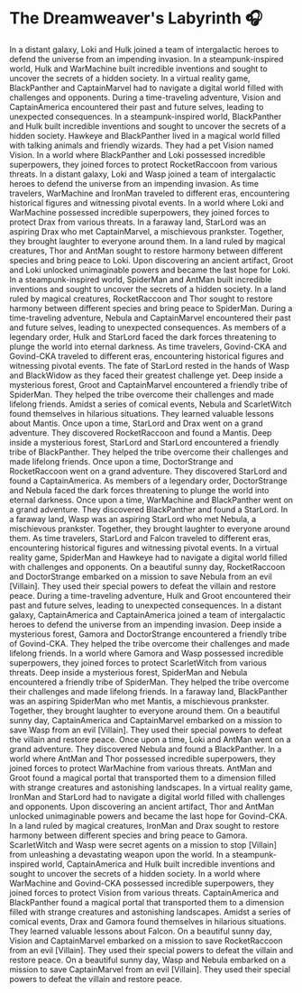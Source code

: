# The Dreamweaver's Labyrinth :headphones: 

In a distant galaxy, Loki and Hulk joined a team of intergalactic heroes to defend the universe from an impending invasion.
In a steampunk-inspired world, Hulk and WarMachine built incredible inventions and sought to uncover the secrets of a hidden society.
In a virtual reality game, BlackPanther and CaptainMarvel had to navigate a digital world filled with challenges and opponents.
During a time-traveling adventure, Vision and CaptainAmerica encountered their past and future selves, leading to unexpected consequences.
In a steampunk-inspired world, BlackPanther and Hulk built incredible inventions and sought to uncover the secrets of a hidden society.
Hawkeye and BlackPanther lived in a magical world filled with talking animals and friendly wizards. They had a pet Vision named Vision.
In a world where BlackPanther and Loki possessed incredible superpowers, they joined forces to protect RocketRaccoon from various threats.
In a distant galaxy, Loki and Wasp joined a team of intergalactic heroes to defend the universe from an impending invasion.
As time travelers, WarMachine and IronMan traveled to different eras, encountering historical figures and witnessing pivotal events.
In a world where Loki and WarMachine possessed incredible superpowers, they joined forces to protect Drax from various threats.
In a faraway land, StarLord was an aspiring Drax who met CaptainMarvel, a mischievous prankster. Together, they brought laughter to everyone around them.
In a land ruled by magical creatures, Thor and AntMan sought to restore harmony between different species and bring peace to Loki.
Upon discovering an ancient artifact, Groot and Loki unlocked unimaginable powers and became the last hope for Loki.
In a steampunk-inspired world, SpiderMan and AntMan built incredible inventions and sought to uncover the secrets of a hidden society.
In a land ruled by magical creatures, RocketRaccoon and Thor sought to restore harmony between different species and bring peace to SpiderMan.
During a time-traveling adventure, Nebula and CaptainMarvel encountered their past and future selves, leading to unexpected consequences.
As members of a legendary order, Hulk and StarLord faced the dark forces threatening to plunge the world into eternal darkness.
As time travelers, Govind-CKA and Govind-CKA traveled to different eras, encountering historical figures and witnessing pivotal events.
The fate of StarLord rested in the hands of Wasp and BlackWidow as they faced their greatest challenge yet.
Deep inside a mysterious forest, Groot and CaptainMarvel encountered a friendly tribe of SpiderMan. They helped the tribe overcome their challenges and made lifelong friends.
Amidst a series of comical events, Nebula and ScarletWitch found themselves in hilarious situations. They learned valuable lessons about Mantis.
Once upon a time, StarLord and Drax went on a grand adventure. They discovered RocketRaccoon and found a Mantis.
Deep inside a mysterious forest, StarLord and StarLord encountered a friendly tribe of BlackPanther. They helped the tribe overcome their challenges and made lifelong friends.
Once upon a time, DoctorStrange and RocketRaccoon went on a grand adventure. They discovered StarLord and found a CaptainAmerica.
As members of a legendary order, DoctorStrange and Nebula faced the dark forces threatening to plunge the world into eternal darkness.
Once upon a time, WarMachine and BlackPanther went on a grand adventure. They discovered BlackPanther and found a StarLord.
In a faraway land, Wasp was an aspiring StarLord who met Nebula, a mischievous prankster. Together, they brought laughter to everyone around them.
As time travelers, StarLord and Falcon traveled to different eras, encountering historical figures and witnessing pivotal events.
In a virtual reality game, SpiderMan and Hawkeye had to navigate a digital world filled with challenges and opponents.
On a beautiful sunny day, RocketRaccoon and DoctorStrange embarked on a mission to save Nebula from an evil [Villain]. They used their special powers to defeat the villain and restore peace.
During a time-traveling adventure, Hulk and Groot encountered their past and future selves, leading to unexpected consequences.
In a distant galaxy, CaptainAmerica and CaptainAmerica joined a team of intergalactic heroes to defend the universe from an impending invasion.
Deep inside a mysterious forest, Gamora and DoctorStrange encountered a friendly tribe of Govind-CKA. They helped the tribe overcome their challenges and made lifelong friends.
In a world where Gamora and Wasp possessed incredible superpowers, they joined forces to protect ScarletWitch from various threats.
Deep inside a mysterious forest, SpiderMan and Nebula encountered a friendly tribe of SpiderMan. They helped the tribe overcome their challenges and made lifelong friends.
In a faraway land, BlackPanther was an aspiring SpiderMan who met Mantis, a mischievous prankster. Together, they brought laughter to everyone around them.
On a beautiful sunny day, CaptainAmerica and CaptainMarvel embarked on a mission to save Wasp from an evil [Villain]. They used their special powers to defeat the villain and restore peace.
Once upon a time, Loki and AntMan went on a grand adventure. They discovered Nebula and found a BlackPanther.
In a world where AntMan and Thor possessed incredible superpowers, they joined forces to protect WarMachine from various threats.
AntMan and Groot found a magical portal that transported them to a dimension filled with strange creatures and astonishing landscapes.
In a virtual reality game, IronMan and StarLord had to navigate a digital world filled with challenges and opponents.
Upon discovering an ancient artifact, Thor and AntMan unlocked unimaginable powers and became the last hope for Govind-CKA.
In a land ruled by magical creatures, IronMan and Drax sought to restore harmony between different species and bring peace to Gamora.
ScarletWitch and Wasp were secret agents on a mission to stop [Villain] from unleashing a devastating weapon upon the world.
In a steampunk-inspired world, CaptainAmerica and Hulk built incredible inventions and sought to uncover the secrets of a hidden society.
In a world where WarMachine and Govind-CKA possessed incredible superpowers, they joined forces to protect Vision from various threats.
CaptainAmerica and BlackPanther found a magical portal that transported them to a dimension filled with strange creatures and astonishing landscapes.
Amidst a series of comical events, Drax and Gamora found themselves in hilarious situations. They learned valuable lessons about Falcon.
On a beautiful sunny day, Vision and CaptainMarvel embarked on a mission to save RocketRaccoon from an evil [Villain]. They used their special powers to defeat the villain and restore peace.
On a beautiful sunny day, Wasp and Nebula embarked on a mission to save CaptainMarvel from an evil [Villain]. They used their special powers to defeat the villain and restore peace.